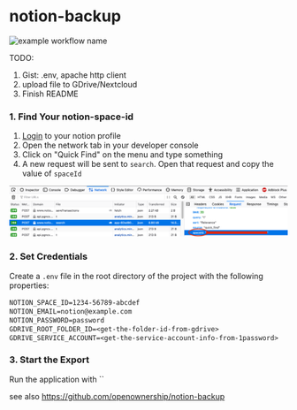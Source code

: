 # notion-backup

![example workflow name](https://github.com/jckleiner/notion-backup/workflows/notion-backup-workflow/badge.svg?branch=master)

TODO:

1. Gist: .env, apache http client
2. upload file to GDrive/Nextcloud
3. Finish README

### 1. Find Your notion-space-id

1. [Login](https://www.notion.so/login) to your notion profile
2. Open the network tab in your developer console
3. Click on "Quick Find" on the menu and type something
4. A new request will be sent to `search`. Open that request and copy the value of `spaceId`

![testImage](notion-search-request.png)

### 2. Set Credentials

Create a `.env` file in the root directory of the project with the following properties:

    NOTION_SPACE_ID=1234-56789-abcdef
    NOTION_EMAIL=notion@example.com
    NOTION_PASSWORD=password
    GDRIVE_ROOT_FOLDER_ID=<get-the-folder-id-from-gdrive>
    GDRIVE_SERVICE_ACCOUNT=<get-the-service-account-info-from-1password>

### 3. Start the Export

Run the application with ``

see also https://github.com/openownership/notion-backup
